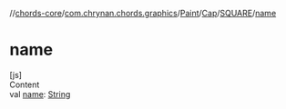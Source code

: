 //[chords-core](../../../../../index.md)/[com.chrynan.chords.graphics](../../../index.md)/[Paint](../../index.md)/[Cap](../index.md)/[SQUARE](index.md)/[name](name.md)



# name  
[js]  
Content  
val [name](name.md): [String](https://kotlinlang.org/api/latest/jvm/stdlib/kotlin/-string/index.html)  



